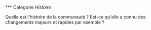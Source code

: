*** Catégorie *Histoire*

Quelle est l'histoire de la communauté ? Est-ce qu'elle a connu des changements majeurs et rapides par exemple ? 

